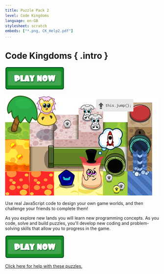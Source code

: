 ```yaml
---
title: Puzzle Pack 2
level: Code Kingdoms
language: en-GB
stylesheet: scratch
embeds: ["*.png, CK_Help2.pdf"]
...
```


# Code Kingdoms { .intro }

<a href="http://codekingdoms.com/codeclub"><img src="play.png"></a>

![Code Kingdoms](ck.png)

Use real JavaScript code to design your own game worlds, and then challenge your friends to complete them!

As you explore new lands you will learn new programming concepts. As you code, solve and build puzzles, you'll develop new coding and problem-solving skills that allow you to progress in the game.

<a href="http://codekingdoms.com/codeclub"><img src="play.png"></a>

<a href="CK_Help2.pdf">Click here for help with these puzzles.</a>